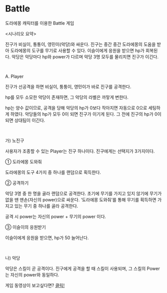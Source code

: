 # Battle
도라에몽 캐릭터를 이용한 Battle 게임



<시나리오 요약>

진구가 비실이, 퉁퉁이, 영민이(악당)와 싸운다. 진구는 중간 중간 도라에몽의 도움을 받아 도라에몽의 도구를 무기로 사용할 수 있다. 이슬이에게 응원을 받으면 hp가 회복된다. 악당은 악당마다 hp와 power가 다르며 악당 3명 모두를 물리치면 진구가 이긴다.

​

 A.   Player

진구가 선공격을 하면 비실이, 퉁퉁이, 영민이가 바로 진구를 공격한다.

hp를 모두 소모한 악당이 존재하면, 그 악당의 라벨은 까맣게 변한다.

hp는 양수 값이므로, 공격을 당해 악당의 hp가 0보다 작아지면 자동으로 0으로 세팅하게 하였다. 악당들의 hp가 모두 0이 되면 진구가 이기게 된다. 그 전에 진구의 hp가 0이 되면 상대팀이 이긴다.

​

가) 노진구

사용자가 조종할 수 있는 Player는 진구 하나이다. 진구에게는 선택지가 3가지이다.

①    도라에몽 도와줘

도라에몽의 도구 4가지 중 하나를 랜덤으로 획득한다.

②    공격하기

악당 3명 중 한 명을 골라 랜덤으로 공격한다. 초기에 무기를 가지고 있지 않기에 무기가 없을 땐 맨손(자신의 power)으로 싸운다. ‘도라에몽 도와줘’를 통해 무기를 획득하면 가지고 있는 무기 중 하나를 골라 공격한다.

공격 시 power는 자신의 power + 무기의 power 이다.

③    이슬이의 응원받기

이슬이에게 응원을 받으면, hp가 50 늘어난다.

​

나) 악당

악당은 스킬이 곧 공격이다. 진구에게 공격을 할 때 스킬이 사용되며, 그 스킬의 Power는 자신의 power와 동일하다.

게임 동영상이 보고싶다면? [클릭!](https://www.youtube.com/watch?v=WchMBdsapSA)
